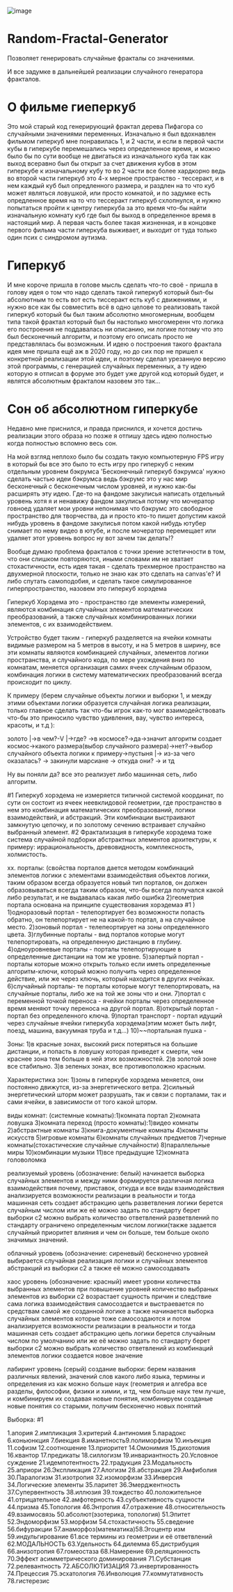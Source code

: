 ![image](https://github.com/MakarovDs777/Random-Fractal-Generator/assets/42496353/7aaac447-249a-468c-a7ad-828d99f1d068)
# Random-Fractal-Generator
Позволяет генерировать случайные фракталы со значениями.

И все задумке в дальнейшей реализации случайного генератора фракталов.

# О фильме гиеперкуб
Это мой старый код генерирующий фрактал дерева Пифагора со случайными значениями переменных. Изначально я был вдохнавлен фильмом гиперкуб мне понравилась 1, и 2 части, и если в первой части кубы в гиперкубе перемешались через определенное время, и можно было бы по сути вообще не двигаться из изначального куба так как выход всеравно был бы открыт за счет движения кубов в этом гиперкубе к изначальному кубу то во 2 части все более хардкорно ведь во второй части гиперкуб это 4-х мерное пространство - тессеракт, и в нем каждый куб был опредленного размера, и раздлен на то что куб может являться ловушкой, или просто комнатой, и по задумке есть опредленное время на то что тессеракт гиперкуб схлопнулся, и нужно попытаться пройти к центру гиперкуба за это время что-бы найти изначальную комнату куб где был бы выход в определенное время в настоящий мир. А первая часть более такая жизненная, и в концовке первого фильма части гиперкуба выживает, и выходит от туда только один псих с синдромом аутизма. 

# Гиперкуб
И мне короче пришла в голове мысль сделать что-то своё - пришла в голову идея о том что надо сделать такой гиперкуб который был-бы абсолютным то есть вот есть тиссеракт есть куб с движениями, и нужно все как бы совместить всё в одно целове то реализовать такой гиперкуб который бы был таким абсолютно многомерным, вообщем типа такой фрактал который был бы настолько многомеренн что логика его построения не поддавалась ни описанию, ни логике потому что это был бесконечный алгоритм, и поэтому его описать просто не представлялась бы возможным. И идею о построения такого фрактала идея мне пришла ещё аж в 2020 году, но до сих пор не пришел к конкретной реализации этой идеи, и поэтому сделал урезанную версию этой программы, с генерацией случайных переменных, а ту идею которую я отписал в форуме это будет уже другой код который будет, и являтся абсолютным фракталом назовем это так... 

# Сон об абсолютном гиперкубе
Недавно мне приснился, и правда приснился, и хочется достичь реализации этого образа но позже я отпишу здесь идею полностью когда полностью вспомню весь сон.

На мой взгляд неплохо было бы создать такую компьютерную FPS игру в который бы все это было то есть игру про гиперкуб с неким отдельным уровнем бэкрумса 'Бесконечный гиперкуб бэкрумса' нужно сделать частью идеи бэкрумса ведь бэкрумс это у нас мир бесконечный с бесконечным числом уровней, и нужно как-бы расширять эту идею. Где-то на фандоме закулисья написать отдельный уровень хотя я и ненавижу фандом закулисья потому что мочератор говноед удаляет мои уровни непонимая что бэкрумс это свободное пространство для творчества, да и просто кто-то пишет допустим какой нибудь уровень в фандоме закулисья потом какой нибудь ютубер снимает по нему видео в ютубе, и после мочератор перемещает или удаляет этот уровень вопрос ну вот зачем так делать!? 

Вообще думаю проблема фракталов с точки зрение эстетичности в том, что они слишком повторяются, иными словами им не хватает стохастичности, есть идея такая - сделать трехмерное пространство на двухмерной плоскости, только не знаю как это сделать на canvas'e? И либо спутать самоподобия, и сделать такое симулированное гиперпространство, назовем это гиперкуб хорэдема

Гиперкуб Хорэдема это - пространство где элементы измерений, являются комбинация случайных элементов математических преобразований, а также случайных комбинированных логики элементов, с их взаимодействием.

Устройство будет таким - гиперкуб разделяется на ячейки комнаты видимые размером на 5 метров в высоту, и на 5 метров в ширину, все эти комнаты являются комбинацией случайных, элементов логики пространства, и случайного кода, по мере ухождения вниз по комнатам, меняется организация самих ячеек случайным образом, комбинация логики в систему математических преобразований всегда происходит по циклу.

К примеру (берем случайные объекты логики и выборки 1, и между этими объектами логики образуется случайная логика реализации, только главное сделать так что-бы игрок как-то мог взаимодействовать что-бы это приносило чувство удивления, вау, чувство интереса, красоты, и т.д ):

золото |->в чем?-V
|->где? ->в космосе?->да->значит алгоритм создает космос->какого размера(выбор случайного размера)->нет?->выбор случайного объекта логики к примеру->пустыня
|-> из-за чего оказалась? -> закинули марсиане -> откуда они? -> и тд

Ну вы поняли да? все это реализует либо машинная сеть, либо алгоритм.

#1 Гиперкуб хорэдема не измеряется типичной системой координат, по сути он состоит из ячеек неевклидовой геометрии, где пространство в нем это комбинация математических преобразований, логики взаимодействий, и абстракций. Эти комбинации выстраивают замкнутую цепочку, и по золотому сечению встраивает случайно выбранный элемент.
#2 Фрактализация в гиперкубе хорэдема тоже система случайной подборки абстрактных элементов архитектуры, к примеру: иррациональность, древовидность, комплексность, холмистость.

хх.
порталы: (свойства порталов дается методом комбинаций элементов логики с элементами взаимодействия объектов логики, таким образом всегда образуется новый тип порталов, он должен образовываться всегда таким образом, что-бы всегда получался какой либо результат, и не выдавалась какая либо ошибка 2)геометрия портала основана на принципе существования хорэдемаэ #1 )
1)одноразовый портал - телепортирует без возможности попасть обратно, он телепортирует не на какой-то портал, а на случайное место.
2)зоновый портал - телепеортирует на зоны определенного цвета.
3)глубинные порталы - вид порталов которые могут телепортировать, на определенную дистанцию в глубину.
4)одноуровневые порталы - порталы телепортирующие в определенные дистанции на том же уровне.
5)запертый портал - порталы которые можно открыть только если иметь определенные алгоритм-ключи, который можно получить через определенное действие, или же через ключь, который находится в других ячейках.
6)случайный порталы- те порталы которые могут телепортировать, на случайные порталы, либо же на той же зоны что и они.
7)портал с переменной точкой переноса - ячейки порталы через определенное время меняют точку переноса на другой портал.
8)открытый портал - портал без определенного ключа.
9)портал транспорт - портал идущий через случайные ячейки гиперкуба хорэдема(этим может быть лифт, поезд, машина, вакуумная труба и т.д...)
10)~~портальная пушка -

Зоны:
1)в красные зонах, высокий риск потеряться на большие дистанции, и попасть в ловушку которая приведет к смерти, чем краснее зона тем больше в ней этих возможностей.
2)в золотой зоне все стабильно.
3)в зеленых зонах, все противоположно красным.

Характеристика зон:
1)зоны в гиперкубе хорэдема меняется, они постоянно движутся, из-за энергетического ветра.
2)сильный энергетический шторм может разрушать, так и связи с порталами, так и сами ячейки, в зависимости от того какой шторм.

виды комнат:
(системные комнаты):1)комната портал 2)комната ловушка 3)комната переход
(просто комнаты):1)видео комнаты 2)абстрактные комнаты 3)книга-документные комнаты 4)комнаты искусств 5)игровые комнаты 6)комнаты случайных предметов 7)черные комнаты(стохастические случайные случайности) 8)параллельные миры 10)комбинации музыки 11)все предыдущие 12)комната головоломка

реализуемый уровень (обозначение: белый)
начинается выборка случайных элементов и между ними формируется различная логика взаимодействия почему, приставок, откуда и все виды взаимодействия анализируется возможности реализации в реальности и тогда машинная сеть создает абстракцию цепь разветвления логики берется случайным числом или же её можно задать по стандарту берет выборки с2 можно выбрать количество ответвлений разветвлений по стандарту ограничено определенным числом логики(также задается случайный приоритет влияния и чем он больше, тем больше около значимых значений.

облачный уровень (обозначение: сиреневый)
бесконечно уровней
выбирается случайная реализация логики и случайных элементов абстракций из выборки с2 а также её можно самосоздавать

хаос уровень (обозначение: красный)
имеет уровни количества выбранных элементов при повышение уровней количество выбраных элементов из выборки c2 возрастает
сущность причин и следствие сама логика взаимодействия самосоздается и выстраевается по средствам самой же созданной логике
а также начинается выборка случайных элементов которые тоже самосоздаются и потом анализируется возможности реализации в реальности и тогда машинная сеть создает абстракцию цепь логики берется случайным числом по умолчанию или же её можно задать по стандарту берет выборки с2 можно выбрать количество ответвлений
из комбинаций элементов логики создается новое значение

лабиринт уровень (серый)
создание выборки: берем названия различных явлений, значений слов какого либо языка, термины и определения из как можно больше наук (геометрия и алгебра все разделы, философии, физики и химии, и тд, чем больше наук тем лучше, и комбинируем их создавая новые понятия, комбинируем созданые новые понятия со старыми, получим бесконечно новых понятий


Выборка: #1

1.апория 2.импликация 3.критерий
4.антиномия 5.парадокс 6.коньюнкция
7.биекция 8.иманетность9.полиморфизм
10.инъекция 11.софизм 12.соотношение 13.приоритет
14.Омонимия 15.дихотомия 16.квантор 17.предикаты
18.силлогизм 19.инвариантность 20.Условное суждение
21.идемпотентность 22.традукция 23.Модальность
25.априори 26.Экспликация 27.Алогизм
28.абстракция 29.Амфиболия 30.Паралогизм
31.изотропия 32.изоморфизм 33.Инверсия 34.Логические элементы
35.паритет 36.Эмерджентность 37.Супервентность
38.иллюзия 39.тождество 40.положительное
41.отрицательное 42.амфотерность
43.субъективность сущности 44.призма 45.Топология 46.Энтропия 47.отражение 48.относительность
49.взаимосвязь 50.абсолют(эзотерика, топология)
51.Эпитет 52.Эндоморфизм 53.морфизм
54.стохастичность 55.сведение 56.бифуракции 57.анаморфоз(математика)58.Эгоцентр изм 59.индульгирование
61.все термины из геометрии и её ответвлений
62.МОДАЛЬНОСТЬ 63.Удельность 64.дилемма 65.дистрибуция
66.анизотропия 67.гомеостаза 68.Намерение 69.реляционность
70.Эффект асимметрического доминирования
71.Субстанция 72.релевантность 72.АБСОЛЮТИЗАЦИЯ 73.инвертированность 74.Прецессия 75.эсхатология 76.Инволюция 77.коммутативность 78.гистерезис
